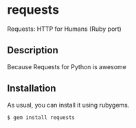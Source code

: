 # requests

Requests: HTTP for Humans (Ruby port)

## Description

Because Requests for Python is awesome

## Installation

As usual, you can install it using rubygems.

```
$ gem install requests
```
